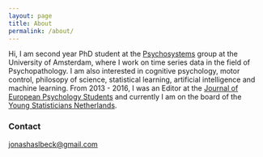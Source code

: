 ```yaml
---
layout: page
title: About
permalink: /about/
---
```


Hi, I am second year PhD student at the [Psychosystems](http://psychosystems.org) group at the University of Amsterdam, where I work on time series data in the field of Psychopathology. I am also interested in cognitive psychology, motor control, philosopy of science, statistical learning, artificial intelligence and machine learning. From 2013 - 2016, I was an Editor at the [Journal of European Psychology Students](http://jeps.efpsa.org) and currently I am on the board of the [Young Statisticians Netherlands](http://youngstatisticians.nl).


### Contact

jonashaslbeck@gmail.com
